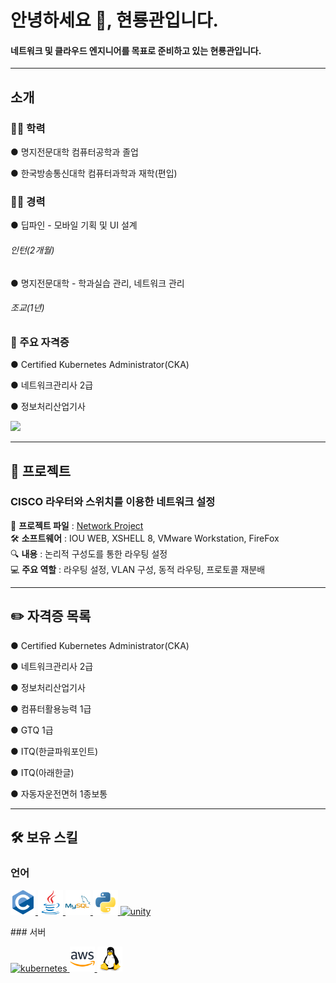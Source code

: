 # 안녕하세요 👋, 현룡관입니다.
#### 네트워크 및 클라우드 엔지니어를 목표로 준비하고 있는 현룡관입니다.

---

## 소개
### 👨‍🎓 학력
● 명지전문대학 컴퓨터공학과 졸업</p>
● 한국방송통신대학 컴퓨터과학과 재학(편입)

### 👨‍💼 경력
● 딥파인 - 모바일 기획 및 UI 설계</p>
###### 인턴(2개월)
● 명지전문대학 - 학과실습 관리, 네트워크 관리
###### 조교(1년)

### 📝 주요 자격증
● Certified Kubernetes Administrator(CKA)</P>
● 네트워크관리사 2급</P>
● 정보처리산업기사
<p align="left"> <img src="https://github.com/user-attachments/assets/e90fb8da-b098-4763-8671-ead58001203f" width="150" height="auto">

---

## 📁 프로젝트

### CISCO 라우터와 스위치를 이용한 네트워크 설정

📄 **프로젝트 파일** : [Network Project](https://github.com/RyongKwan/HyunRK-Profile/blob/aa867b9743ed4f97706170ea9fcb00749967210d/Network%20Project.pdf)  
🛠️ **소프트웨어** : IOU WEB, XSHELL 8, VMware Workstation, FireFox  
🔍 **내용** : 논리적 구성도를 통한 라우팅 설정  
💻 **주요 역할** : 라우팅 설정, VLAN 구성, 동적 라우팅, 프로토콜 재분배  

---

## ✏️ 자격증 목록
● Certified Kubernetes Administrator(CKA)</P>
● 네트워크관리사 2급</P>
● 정보처리산업기사</P>
● 컴퓨터활용능력 1급</P>
● GTQ 1급</P>
● ITQ(한글파워포인트)</P>
● ITQ(아래한글)</p>
● 자동자운전면허 1종보통</P>

---

## 🛠️ 보유 스킬
### 언어
<p align="left"> <a href="https://www.cprogramming.com/" target="_blank" rel="noreferrer"> <img src="https://raw.githubusercontent.com/devicons/devicon/master/icons/c/c-original.svg" alt="c" width="40" height="40"/> </a> <a href="https://www.java.com" target="_blank" rel="noreferrer"> <img src="https://raw.githubusercontent.com/devicons/devicon/master/icons/java/java-original.svg" alt="java" width="40" height="40"/> </a> <a href="https://www.mysql.com/" target="_blank" rel="noreferrer"> <img src="https://raw.githubusercontent.com/devicons/devicon/master/icons/mysql/mysql-original-wordmark.svg" alt="mysql" width="40" height="40"/> </a> <a href="https://www.python.org" target="_blank" rel="noreferrer"> <img src="https://raw.githubusercontent.com/devicons/devicon/master/icons/python/python-original.svg" alt="python" width="40" height="40"/> </a> <a href="https://unity.com/" target="_blank" rel="noreferrer"> <img src="https://www.vectorlogo.zone/logos/unity3d/unity3d-icon.svg" alt="unity" width="40" height="40"/> </a> </p>
### 서버
<p align="left"> <a href="https://kubernetes.io" target="_blank" rel="noreferrer"> <img src="https://www.vectorlogo.zone/logos/kubernetes/kubernetes-icon.svg" alt="kubernetes" width="40" height="40"/> </a> <a href="https://aws.amazon.com" target="_blank" rel="noreferrer"> <img src="https://raw.githubusercontent.com/devicons/devicon/master/icons/amazonwebservices/amazonwebservices-original-wordmark.svg" alt="aws" width="40" height="40"/> </a> <a href="https://www.linux.org/" target="_blank" rel="noreferrer"> <img src="https://raw.githubusercontent.com/devicons/devicon/master/icons/linux/linux-original.svg" alt="linux" width="40" height="40"/> </a> </p>
